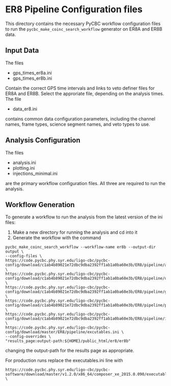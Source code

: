 # ER8 Pipeline Configuration files #

This directory contains the necessary PyCBC workflow configuration files to
run the ``pycbc_make_coinc_search_workflow`` generator on ER8A and ER8B data.

## Input Data ##

The files

 * gps_times_er8a.ini
 * gps_times_er8b.ini

Contain the correct GPS time intervals and links to veto definer files for
ER8A and ER8B. Select the approriate file, depending on the analysis times. The file

 * data_er8.ini

contains common data configuration parameters, including the channel names,
frame types, science segment names, and veto types to use.

## Analysis Configuration ##

The files

 * analysis.ini
 * plotting.ini
 * injections_minimal.ini

are the primary workflow configuration files. All three are required to run
the analysis.

## Workflow Generation ##

To generate a workflow to run the analysis from the latest version of the ini files:

 1. Make a new directory for running the analysis and cd into it
 2. Generate the workflow with the command
```
pycbc_make_coinc_search_workflow --workflow-name er8b --output-dir output \
--config-files \
https://code.pycbc.phy.syr.edu/ligo-cbc/pycbc-config/download/c1ab4b89021e72dbc9dba2392ff1ab1a0ba60e3b/ER8/pipeline/analysis.ini \
https://code.pycbc.phy.syr.edu/ligo-cbc/pycbc-config/download/c1ab4b89021e72dbc9dba2392ff1ab1a0ba60e3b/ER8/pipeline/data_er8.ini \
https://code.pycbc.phy.syr.edu/ligo-cbc/pycbc-config/download/c1ab4b89021e72dbc9dba2392ff1ab1a0ba60e3b/ER8/pipeline/gps_times_er8b.ini \
https://code.pycbc.phy.syr.edu/ligo-cbc/pycbc-config/download/c1ab4b89021e72dbc9dba2392ff1ab1a0ba60e3b/ER8/pipeline/plotting.ini \
https://code.pycbc.phy.syr.edu/ligo-cbc/pycbc-config/download/c1ab4b89021e72dbc9dba2392ff1ab1a0ba60e3b/ER8/pipeline/injections_minimal.ini \
https://code.pycbc.phy.syr.edu/ligo-cbc/pycbc-config/download/master/ER8/pipeline/excutables.ini \
--config-overrides \
"results_page:output-path:${HOME}/public_html/er8/er8b"
```
changing the output-path for the results page as appropriate.

For production runs replace the executables.ini line with

```
https://code.pycbc.phy.syr.edu/ligo-cbc/pycbc-software/download/master/v1.2.0/x86_64/composer_xe_2015.0.090/executables.ini \
```